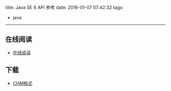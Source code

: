 title: Java SE 6 API 参考
date: 2016-01-07 07:42:32
tags:
  - java
---

<!--more-->

## 在线阅读 ##

+ [在线阅读](http://dlc.sun.com.edgesuite.net/jdk/jdk-api-localizations/jdk-api-zh-cn/publish/1.6.0/html/zh_CN/api/index.html)

## 下载 ##

+ [CHM格式](http://www.pc6.com/softview/SoftView_74643.html)